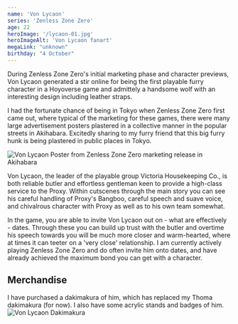 ```yaml
---
name: 'Von Lycaon'
series: 'Zenless Zone Zero'
age: 22
heroImage: '/lycaon-01.jpg'
heroImageAlt: 'Von Lycaon fanart'
megaLink: "unknown"
birthday: "4 October"
---
```

During Zenless Zone Zero's initial marketing phase and character previews, Von Lycaon generated a stir online for being the first playable furry character in a Hoyoverse game and admittely a handsome wolf with an interesting design including leather straps. 

I had the fortunate chance of being in Tokyo when Zenless Zone Zero first came out, where typical of the marketing for these games, there were many large advertisement posters plastered in a collective manner in the popular streets in Akihabara. Excitedly sharing to my furry friend that this big furry hunk is being plastered in public places in Tokyo. 

![Von Lycaon Poster from Zenless Zone Zero marketing release in Akihabara](/images/blog/von-lycaon-poster.jpg)

Von Lycaon, the leader of the playable group Victoria Housekeeping Co., is both reliable butler and effortless gentleman keen to provide a high-class service to the Proxy. Within cutscenes through the main story you can see his careful handling of Proxy's Bangboo, careful speech and suave voice, and chivalrous character with Proxy as well as to his own team somewhat. 

In the game, you are able to invite Von Lycaon out on - what are effectively - dates. Through these you can build up trust with the butler and overtime his speech towards you will be much more closer and warm-hearted, where at times it can teeter on a 'very close' relationship. I am currently actively playing Zenless Zone Zero and do often invite him onto dates, and have already achieved the maximum bond you can get with a character. 

## Merchandise 
I have purchased a dakimakura of him, which has replaced my Thoma dakimakura (for now). I also have some acrylic stands and badges of him. 
![Von Lycaon Dakimakura](/images/blog/von-lycaon-daki.jpg)

